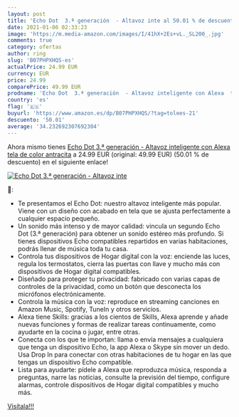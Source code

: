 ```yaml
---
layout: post
title: 'Echo Dot  3.ª generación  - Altavoz inte al 50.01 % de descuento'
date: 2021-01-06 02:33:23
image: 'https://m.media-amazon.com/images/I/41hX+2Es+vL._SL200_.jpg'
comments: true
category: ofertas
author: ring
slug: 'B07PHPXHQS-es'
actualPrice: 24.99 EUR
currency: EUR
price: 24.99
comparePrice: 49.99 EUR
prodname: 'Echo Dot  3.ª generación  - Altavoz inteligente con Alexa  tela de color antracita'
country: 'es'
flag: '🇪🇸'
buyurl: 'https://www.amazon.es/dp/B07PHPXHQS/?tag=tolees-21'
descuento: '50.01'
average: '34.232692307692304'
---
```


Ahora mismo tienes [Echo Dot  3.ª generación  - Altavoz inteligente con Alexa  tela de color antracita](https://www.amazon.es/dp/B07PHPXHQS/?tag=tolees-21) a 24.99 EUR (original: 49.99 EUR) (50.01 %  de descuento) en el siguiente enlace!

[![Echo Dot  3.ª generación  - Altavoz inte](https://m.media-amazon.com/images/I/41hX+2Es+vL._SL200_.jpg)](https://www.amazon.es/dp/B07PHPXHQS/?tag=tolees-21)

🔎:

- Te presentamos el Echo Dot: nuestro altavoz inteligente más popular. Viene con un diseño con acabado en tela que se ajusta perfectamente a cualquier espacio pequeño.
- Un sonido más intenso y de mayor calidad: vincula un segundo Echo Dot (3.ª generación) para obtener un sonido estéreo más profundo. Si tienes dispositivos Echo compatibles repartidos en varias habitaciones, podrás llenar de música toda tu casa.
- Controla tus dispositivos de Hogar digital con la voz: enciende las luces, regula los termostatos, cierra las puertas con llave y mucho más con dispositivos de Hogar digital compatibles.
- Diseñado para proteger tu privacidad: fabricado con varias capas de controles de la privacidad, como un botón que desconecta los micrófonos electrónicamente.
- Controla la música con la voz: reproduce en streaming canciones en Amazon Music, Spotify, TuneIn y otros servicios.
- Alexa tiene Skills: gracias a los cientos de Skills, Alexa aprende y añade nuevas funciones y formas de realizar tareas continuamente, como ayudarte en la cocina o jugar, entre otras.
- Conecta con los que te importan: llama o envía mensajes a cualquiera que tenga un dispositivo Echo, la app Alexa o Skype sin mover un dedo. Usa Drop In para conectar con otras habitaciones de tu hogar en las que tengas un dispositivo Echo compatible.
- Lista para ayudarte: pídele a Alexa que reproduzca música, responda a preguntas, narre las noticias, consulte la previsión del tiempo, configure alarmas, controle dispositivos de Hogar digital compatibles y mucho más.

[Visítala!!!](https://www.amazon.es/dp/B07PHPXHQS/?tag=tolees-21)
